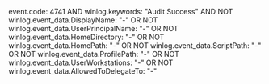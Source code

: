 event.code: 4741 AND winlog.keywords: "Audit Success" AND NOT winlog.event_data.DisplayName: "-" OR NOT winlog.event_data.UserPrincipalName: "-" OR NOT winlog.event_data.HomeDirectory: "-" OR NOT winlog.event_data.HomePath: "-" OR NOT winlog.event_data.ScriptPath: "-" OR NOT winlog.event_data.ProfilePath: "-" OR NOT winlog.event_data.UserWorkstations: "-" OR NOT winlog.event_data.AllowedToDelegateTo: "-"
